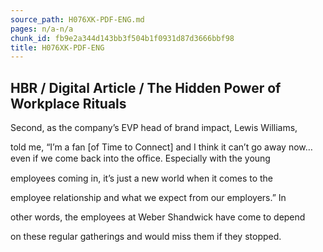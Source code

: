 ```yaml
---
source_path: H076XK-PDF-ENG.md
pages: n/a-n/a
chunk_id: fb9e2a344d143bb3f504b1f0931d87d3666bbf98
title: H076XK-PDF-ENG
---
```

## HBR / Digital Article / The Hidden Power of Workplace Rituals

Second, as the company’s EVP head of brand impact, Lewis Williams,

told me, “I’m a fan [of Time to Connect] and I think it can’t go away now…even if we come back into the oﬃce. Especially with the young

employees coming in, it’s just a new world when it comes to the

employee relationship and what we expect from our employers.” In

other words, the employees at Weber Shandwick have come to depend

on these regular gatherings and would miss them if they stopped.
